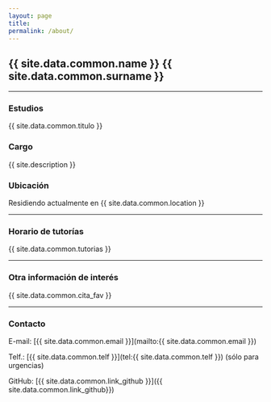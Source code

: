 ```yaml
---
layout: page
title:
permalink: /about/
---
```



## {{ site.data.common.name }} {{ site.data.common.surname }}

---

### Estudios

{{ site.data.common.titulo }}

### Cargo

{{ site.description }}

### Ubicación

Residiendo actualmente en {{ site.data.common.location }}

---

### Horario de tutorías

{{ site.data.common.tutorias }}

---

### Otra información de interés

{{ site.data.common.cita_fav }}

---

### Contacto

E-mail: [{{ site.data.common.email }}](mailto:{{ site.data.common.email }})

Telf.: [{{ site.data.common.telf }}](tel:{{ site.data.common.telf }}) (sólo para urgencias)

GitHub: [{{ site.data.common.link_github }}]({{ site.data.common.link_github}})
